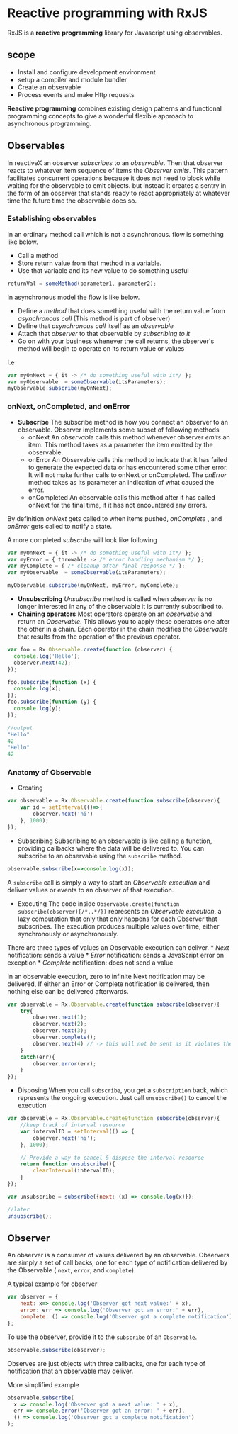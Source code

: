 # Reactive programming with RxJS
RxJS is a  __reactive programming__ library for Javascript using observables. 

## scope
* Install and configure development environment
* setup a compiler and module bundler
* Create an observable
* Process events and make Http requests

__Reactive programming__ combines existing design patterns and functional programming concepts to give a wonderful flexible approach to asynchronous programming.

## Observables
In reactiveX an observer _subscribes_ to an _observable_. Then that observer reacts to whatever item sequence of items the _Observer emits_. This pattern facilitates concurrent operations because it does not need to block while waiting for the observable to emit objects. but instead it creates a sentry in the form of an observer that stands ready to react appropriately at whatever time the future time the observable does so.

### Establishing observables
In an ordinary method call which is not a asynchronous. flow is something like below.
* Call a method
* Store return value from that method in a variable.
* Use that variable and its new value to do something useful
```js
returnVal = someMethod(parameter1, parameter2);
```

In asynchronous model the flow is like below.
* Define a _method_ that does something useful with the return value from _asynchronous call_ (This method is part of observer)
* Define that _asynchronous call_ itself as an _observable_
* Attach that _observer_ to that observable by _subscribing to it_
* Go on with your business whenever the call returns, the observer's method will begin to operate on its return value or values

I.e
```js
var myOnNext = { it -> /* do something useful with it*/ };
var myObservable  = someObservable(itsParameters);
myObservable.subscribe(myOnNext);
```

### onNext, onCompleted, and onError
* __Subscribe__
The subscribe method is how you connect an observer to an observable. Observer implements some subset of following methods
    * onNext
        An _observable_ calls this method whenever observer _emits_ an item. This method takes as a parameter the item emitted by the observable.
    * onError
        An Observable calls this method to indicate that it has failed to generate the expected data or has encountered some other error. It will not make further calls to onNext or onCompleted. The _onError_ method takes as its parameter an indication of what caused the error.
    * onCompleted
        An observable calls this method after it has called onNext for the final time, if it has not encountered any errors.

By definition _onNext_ gets called to when items pushed, _onComplete_ , and _onError_ gets called to notify a state.

A more completed _subscribe_ will look like following
```js
var myOnNext = { it -> /* do something useful with it*/ };
var myError = { throwable -> /* error handling mechanism */ };
var myComplete = { /* cleanup after final response */ };
var myObservable  = someObservable(itsParameters);

myObservable.subscribe(myOnNext, myError, myComplete);
```
* __Unsubscribing__
_Unsubscribe_ method is called when _observer_ is no longer interested in any of the observable it is currently subscribed to.
* __Chaining operators__
Most operators operate on an _observable_ and return an _Observable_. This allows you to apply these operators one after the other in a chain. Each operator in the chain modifies the _Observable_ that results from the operation of the previous operator.

```js
var foo = Rx.Observable.create(function (observer) {
  console.log('Hello');
  observer.next(42);
});

foo.subscribe(function (x) {
  console.log(x);
});
foo.subscribe(function (y) {
  console.log(y);
});

//output
"Hello"
42
"Hello"
42
```
### Anatomy of Observable
* Creating
```js
var observable = Rx.Observable.create(function subscribe(observer){
    var id = setInterval(()=>{
        observer.next('hi')
    }, 1000);
});
```
* Subscribing
Subscribing to an observable is like calling a function, providing callbacks where the data will be delivered to. You can subscribe to an observable using the `subscribe` method.
```js
observable.subscribe(x=>console.log(x));
```
A `subscribe` call is simply a way to start an _Observable execution_ and deliver values or events to an observer of that execution.
* Executing
The code inside `Observable.create(function subscribe(observer){/*..*/})` represents an _Observable execution_, a lazy computation that only that only happens for each Observer that subscribes. The execution produces multiple values over time, either synchronously or asynchronously.

There are three types of values an Observable execution can deliver.
    * _Next_ notification: sends a value
    * _Error_ notification: sends a JavaScript error on exception
    * _Complete_ notification: does not send a value

In an observable execution, zero to infinite Next notification may be delivered, If either an Error or Complete notification is delivered, then nothing else can be delivered afterwards.

```js
var observable = Rx.Observable.create(function subscribe(observer){
    try{
        observer.next(1);
        observer.next(2);
        observer.next(3);
        observer.complete();
        observer.next(4) // -> this will not be sent as it violates the contract
    }
    catch(err){
        observer.error(err);
    }
});
```

* Disposing
When you call `subscribe`, you get a `subscription` back, which represents the ongoing execution. Just call `unsubscribe()` to cancel the execution

```js
var observable = Rx.Observable.create9function subscribe(observer){
    //keep track of interval resource
    var intervalID = setInterval(() => {
        observer.next('hi');
    }, 1000);

    // Provide a way to cancel & dispose the interval resource
    return function unsubscribe(){
        clearInterval(intervalID);
    }
});

var unsubscribe = subscribe({next: (x) => console.log(x)});

//later
unsubscribe();
```

## Observer
An observer is a consumer of values delivered by an observable. Observers are simply a set of call backs, one for each type of notification delivered by the Observable ( `next`, `error`, and `complete`).

A typical example for observer
```js
var observer = {
    next: x=> console.log('Observer got next value:' + x),
    error: err => console.log('Observer got an error:' + err),
    complete: () => console.log('Observer got a complete notification'),
};
```
To use the observer, provide it to the `subscribe` of an `Observable`.
```js
observable.subscribe(observer);
```

Observes are just objects with three callbacks, one for each type of notification that an observable may deliver.

More simplified example
```js
observable.subscribe(
  x => console.log('Observer got a next value: ' + x),
  err => console.error('Observer got an error: ' + err),
  () => console.log('Observer got a complete notification')
);
```
